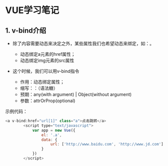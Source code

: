 # VUE学习笔记

## 1. v-bind介绍

- 除了内容需要动态来决定之外，某些属性我们也希望动态来绑定，如：。
  - 动态绑定a元素的href属性；
  - 动态绑定img元素的src属性

- 这个时候，我们可以用v-bind指令
  - 作用：动态绑定属性；
  - 缩写：：（语法糖）
  - 预期：any(with argument) | Object(without argument)
  - 参数：attrOrProp(optional)

示例代码：

```JavaScript
<a v-bind:href="url[1]" class="a">点击跳转</a>
		<script type="text/javascript">
			var app = new Vue({
				el: '.a',
				data: {
					url: ['http://www.baidu.com', 'http://www.jd.com']
				}
			})
		</script>
```
## 
